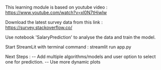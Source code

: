 This learning module is based on youtube video : https://www.youtube.com/watch?v=xl0N7tHiwlw

Download the latest survey data from this link : https://survey.stackoverflow.co/

Use notebook 'SalaryPrediction' to analyse the data and train the model.

Start StreamLit with terminal command : streamlit run app.py

Next Steps :
-- Add multiple algorithms/models and user option to select one for prediction.
-- Use more dynamic plots